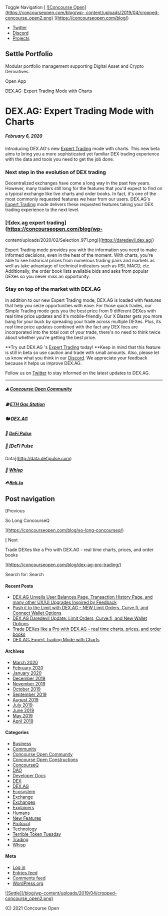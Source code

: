 Toggle Navigation [ [![Concourse Open](https://concourseopen.com/blog/wp-
content/uploads/2019/04/cropped-
concourse_open2.png)](https://concourseopen.com/blog/)
](https://concourseopen.com/blog/)

  * [Twitter](https://twitter.com/ConcourseOpen "Twitter")
  * [Discord](https://discord.gg/mzDxADE "Discord")
  * [Projects](https://concourseopen.com "Projects")

## Settle Portfolio

Modular portfolio management supporting Digital Asset and Crypto Derivatives.

Open App

DEX.AG: Expert Trading Mode with Charts

# DEX.AG: Expert Trading Mode with Charts

##### February 6, 2020

Introducing DEX.AG's new [Expert Trading](https://daredevil.dex.ag/) mode with
charts. This new beta aims to bring you a more sophisticated yet familiar DEX
trading experience with the data and tools you need to get the job done.

### Next step in the evolution of DEX trading

Decentralized exchanges have come a long way in the past few years. However,
many traders still long for the features that you'd expect to find on a
typical exchange like live charts and order books. In fact, it's one of the
most commonly requested features we hear from our users. DEX.AG's [Expert
Trading](https://daredevil.dex.ag/) mode delivers these requested features
taking your DEX trading experience to the next level.

### [![dex.ag expert trading](https://concourseopen.com/blog/wp-
content/uploads/2020/02/Selection_971.png)](https://daredevil.dex.ag/)

Expert Trading mode provides you with the information you need to make
informed decisions, even in the heat of the moment. With charts, you're able
to see historical prices from numerous trading pairs and markets as well as
take advantage of technical indicators such as RSI, MACD, etc. Additionally,
the order book lists available bids and asks from popular DEXes so you never
miss an opportunity.

### Stay on top of the market with DEX.AG

In addition to our new Expert Trading mode, DEX.AG is loaded with features
that help you seize opportunities with ease. For those quick trades, our
Simple Trading mode gets you the best price from 9 different DEXes with real
time price updates and it's mobile-friendly. Our X Blaster gets you more bang
for your buck by spreading your trade across multiple DEXes. Plus, its real
time price updates combined with the fact any DEX fees are incorporated into
the total cost of your trade, there's no need to think twice about whether
you're getting the best price.

**Try out DEX.AG 's [Expert Trading](https://daredevil.dex.ag/) today! **Keep
in mind that this feature is still in beta so use caution and trade with small
amounts. Also, please let us know what you think in our
[Discord](https://discord.gg/vSATe24). We appreciate your feedback because it
helps us improve DEX.AG.

Follow us on [Twitter](https://twitter.com/DEXAG_TokenWire) to stay informed
on the latest updates to DEX.AG.

* * *

##### ⛰ [Concourse Open Community​](https://concourseopen.com/)

##### ⛽ [ETH Gas Station](https://ethgasstation.info/)

##### 🐿 [DEX.AG](https://dex.ag/)

##### 🍇 [DeFi Pulse](https://defipulse.com/)

##### [🎣 ](http://data.concourseopen.com)[DeFi Pulse
Data](http://data.defipulse.com)

##### 💸 [Whisp](https://whisp.money/)

##### 🔥 [Rek.to](https://rek.to/)

## Post navigation

[Previous

So Long ConcourseQ

](https://concourseopen.com/blog/so-long-concourseq/)

[ Next

Trade DEXes like a Pro with DEX.AG - real time charts, prices, and order books

](https://concourseopen.com/blog/dex-ag-pro-trading/)

Search for: Search

#### Recent Posts

  * [DEX.AG Unveils User Balances Page, Transaction History Page, and many other UX/UI Upgrades Inspired by Feedback](https://concourseopen.com/blog/dex-ag-ui-upgrades-balances-history/)
  * [Push it to the Limit with DEX.AG - NEW Limit Orders, Curve.fi, and Connect Wallet Options](https://concourseopen.com/blog/dex-ag-limit-orders/)
  * [DEX.AG Daredevil Update: Limit Orders, Curve.fi, and New Wallet Options](https://concourseopen.com/blog/dex-ag-daredevil-update-limit-orders/)
  * [Trade DEXes like a Pro with DEX.AG - real time charts, prices, and order books](https://concourseopen.com/blog/dex-ag-pro-trading/)
  * [DEX.AG: Expert Trading Mode with Charts](https://concourseopen.com/blog/dex-ag-expert-trading-beta/)

#### Archives

  * [March 2020](https://concourseopen.com/blog/2020/03/)
  * [February 2020](https://concourseopen.com/blog/2020/02/)
  * [January 2020](https://concourseopen.com/blog/2020/01/)
  * [December 2019](https://concourseopen.com/blog/2019/12/)
  * [November 2019](https://concourseopen.com/blog/2019/11/)
  * [October 2019](https://concourseopen.com/blog/2019/10/)
  * [September 2019](https://concourseopen.com/blog/2019/09/)
  * [August 2019](https://concourseopen.com/blog/2019/08/)
  * [July 2019](https://concourseopen.com/blog/2019/07/)
  * [June 2019](https://concourseopen.com/blog/2019/06/)
  * [May 2019](https://concourseopen.com/blog/2019/05/)
  * [April 2019](https://concourseopen.com/blog/2019/04/)

#### Categories

  * [Business](https://concourseopen.com/blog/category/business/)
  * [Community](https://concourseopen.com/blog/category/community/)
  * [Concourse Open Community](https://concourseopen.com/blog/category/concourse-open-community/)
  * [Concourse Open Constructions](https://concourseopen.com/blog/category/concourse-open-constructions/)
  * [ConcourseQ](https://concourseopen.com/blog/category/concourseq/)
  * [DAO](https://concourseopen.com/blog/category/dao/)
  * [Developer Docs](https://concourseopen.com/blog/category/developer-docs/)
  * [DEX](https://concourseopen.com/blog/category/dex/)
  * [DEX.AG](https://concourseopen.com/blog/category/dex-ag/)
  * [Ecosystem](https://concourseopen.com/blog/category/ecosystem/)
  * [Exchange](https://concourseopen.com/blog/category/exchange/)
  * [Exchanges](https://concourseopen.com/blog/category/exchanges/)
  * [Explainers](https://concourseopen.com/blog/category/explainers/)
  * [Humans](https://concourseopen.com/blog/category/humans/)
  * [New Features](https://concourseopen.com/blog/category/new-features/)
  * [Protocol](https://concourseopen.com/blog/category/protocol/)
  * [Technology](https://concourseopen.com/blog/category/technology/)
  * [Terrible Token Tuesday](https://concourseopen.com/blog/category/terrible-token-tuesday/)
  * [Trading](https://concourseopen.com/blog/category/trading/)
  * [Whisp](https://concourseopen.com/blog/category/whisp/)

#### Meta

  * [Log in](https://concourseopen.com/blog/wp-login.php)
  * [Entries feed](https://concourseopen.com/blog/feed/)
  * [Comments feed](https://concourseopen.com/blog/comments/feed/)
  * [WordPress.org](https://wordpress.org/)

[![Settle](/blog/wp-content/uploads/2019/04/cropped-
concourse_open2.png)](https://concourseopen.com)

(C) 2021 Concourse Open

